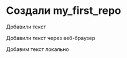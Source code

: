 # Создали my_first_repo

Добавили текст 

Добавили текст через веб-браузер 

Добавим текст локально


